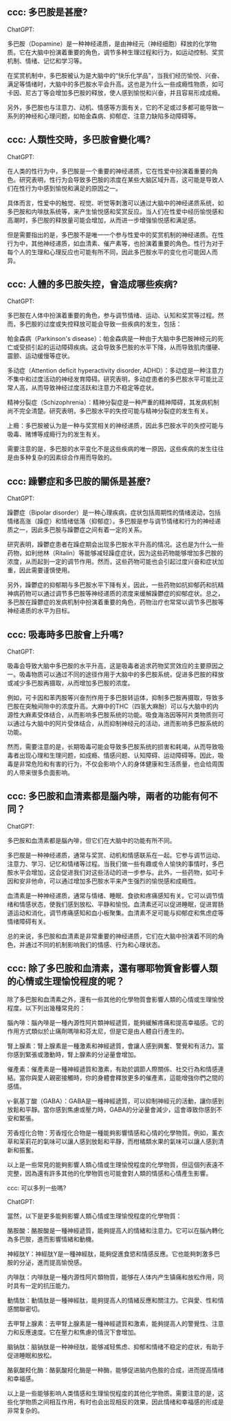 ## ccc: 多巴胺是甚麼?

ChatGPT:

多巴胺（Dopamine）是一种神经递质，是由神经元（神经细胞）释放的化学物质。它在大脑中扮演着重要的角色，调节多种生理过程和行为，如运动控制、奖赏机制、情绪、记忆和学习等。

在奖赏机制中，多巴胺被认为是大脑中的“快乐化学品”，当我们经历愉悦、兴奋、满足等情绪时，大脑中的多巴胺水平会升高。这也是为什么一些成瘾性物质，如可卡因、尼古丁等会增加多巴胺的释放，使人感到愉悦和兴奋，并且容易形成成瘾。

另外，多巴胺也与注意力、动机、情感等方面有关，它的不足或过多都可能导致一系列的神经和心理问题，如帕金森病、抑郁症、注意力缺陷多动障碍等。

## ccc: 人類性交時，多巴胺會變化嗎?

ChatGPT:

在人类的性行为中，多巴胺是一个重要的神经递质，它在性爱中扮演着重要的角色。研究表明，性行为会导致多巴胺的浓度在某些大脑区域升高，这可能是导致人们在性行为中感到愉悦和满足的原因之一。

具体而言，性爱中的触觉、视觉、听觉等刺激可以通过大脑中的神经递质系统，如多巴胺和内啡肽系统等，来产生愉悦感和奖赏反应。当人们在性爱中经历愉悦感和高潮时，多巴胺的释放量可能会增加，从而进一步增强愉悦感和满足感。

但是需要指出的是，多巴胺不是唯一一个参与性爱中的奖赏机制的神经递质。在性行为中，其他神经递质，如血清素、催产素等，也扮演着重要的角色。性行为对于每个人的生理和心理反应也可能有所不同，因此多巴胺水平的变化也可能因人而异。

## ccc: 人體的多巴胺失控，會造成哪些疾病?

ChatGPT:

多巴胺在人体中扮演着重要的角色，参与调节情绪、运动、认知和奖赏等过程。然而，多巴胺的过度或失控释放可能会导致一些疾病的发生，包括：

帕金森病（Parkinson's disease）：帕金森病是一种由于大脑中多巴胺神经元的死亡或受损引起的运动障碍疾病。这会导致多巴胺的水平下降，从而导致肌肉僵硬、震颤、运动缓慢等症状。

多动症（Attention deficit hyperactivity disorder, ADHD）：多动症是一种注意力不集中和过度活动的神经发育障碍。研究表明，多动症患者的多巴胺水平可能比正常人高，从而导致神经过度活跃和注意力不稳定等症状。

精神分裂症（Schizophrenia）：精神分裂症是一种严重的精神障碍，其发病机制尚不完全清楚。研究表明，多巴胺水平的失控可能与精神分裂症的发生有关。

上瘾：多巴胺被认为是一种与奖赏相关的神经递质，因此多巴胺水平的失控可能与吸毒、赌博等成瘾行为的发生有关。

需要注意的是，多巴胺的水平变化不是这些疾病的唯一原因，这些疾病的发生往往是由多种复杂的因素综合作用而导致的。

## ccc: 躁鬱症和多巴胺的關係是甚麼?

ChatGPT:

躁鬱症（Bipolar disorder）是一种心理疾病，症状包括周期性的情绪波动，包括情绪高涨（躁症）和情绪低落（抑郁症）。多巴胺是参与调节情绪和行为的神经递质之一，因此多巴胺与躁鬱症之间有着一定的关系。

研究表明，躁鬱症患者在躁症期会出现多巴胺水平升高的情况。这也是为什么一些药物，如利他林（Ritalin）等能够减轻躁症症状，因为这些药物能够增加多巴胺的浓度，从而起到一定的调节作用。然而，这些药物可能也会引起过度兴奋和症状加重，因此需要谨慎使用。

另外，躁鬱症的抑郁期与多巴胺水平下降有关。因此，一些药物如抗抑郁药和抗精神病药物可以通过调节多巴胺等神经递质的浓度来缓解躁鬱症的抑郁症状。总之，多巴胺在躁鬱症的发病机制中扮演着重要的角色，药物治疗也常常以调节多巴胺等神经递质的水平为目标。

## ccc: 吸毒時多巴胺會上升嗎?

ChatGPT: 

吸毒会导致大脑中多巴胺的水平升高，这是吸毒者追求药物奖赏效应的主要原因之一。吸毒物质可以通过不同的途径作用于大脑中的多巴胺系统，促进多巴胺的释放或减少多巴胺再摄取，从而增加多巴胺的浓度。

例如，可卡因和苯丙胺等兴奋剂作用于多巴胺转运体，抑制多巴胺再摄取，导致多巴胺在突触间隙中的浓度升高。大麻中的THC（四氢大麻酚）可以与大脑中的内源性大麻素受体结合，从而影响多巴胺系统的功能。吸食海洛因等阿片类物质则可以通过与大脑中的阿片受体结合，从而抑制神经元的活动，进而影响多巴胺系统的功能。

然而，需要注意的是，长期吸毒可能会导致多巴胺系统的损害和耗竭，从而导致吸毒者出现心理和生理问题，如成瘾、情感问题、认知障碍、运动障碍等。因此，吸毒是非常危险和有害的行为，不仅会影响个人的身体健康和生活质量，也会给周围的人带来很多负面影响。

## ccc: 多巴胺和血清素都是腦內啡，兩者的功能有何不同？

ChatGPT:

多巴胺和血清素都是腦內啡，但它们在大脑中的功能有所不同。

多巴胺是一种神经递质，通常与奖赏、动机和情感联系在一起。它参与调节运动、注意力、学习、记忆和情绪等过程。当我们做一些有趣或令人愉快的事情时，多巴胺水平会增加，这会促进我们对这些活动的进一步参与。此外，一些药物，如可卡因和安非他命，可以通过增加多巴胺水平来产生强烈的愉悦感和成瘾性。

血清素是一种神经递质，通常与情绪、睡眠、食欲和疼痛感知有关。它可以调节情绪和情感状态，使我们感到放松、平静和愉悦。血清素还可以促进睡眠，促进胃肠道运动和消化，调节疼痛感知和血小板聚集。血清素不足可能与抑郁症和焦虑症等情绪障碍有关。

总的来说，多巴胺和血清素是非常重要的神经递质，它们在大脑中扮演着不同的角色，并通过不同的机制影响我们的情感、行为和心理状态。


## ccc: 除了多巴胺和血清素，還有哪耶物質會影響人類的心情或生理愉悅程度的呢？

除了多巴胺和血清素之外，還有一些其他的化學物質會影響人類的心情或生理愉悅程度。以下列出幾種常見的：

腦內啡：腦內啡是一種內源性阿片類神經遞質，能夠緩解疼痛和提高幸福感。它的作用方式類似於止痛劑嗎啡和芬太尼，但是它是由人體自行產生的。

腎上腺素：腎上腺素是一種激素和神經遞質，會讓人感到興奮、警覺和有活力。當你感到緊張或激動時，腎上腺素的分泌量會增加。

催產素：催產素是一種神經遞質和激素，有助於調節人際關係、社交行為和情感連結。當你與愛人親密接觸時，你的身體會釋放更多的催產素，這能增強你們之間的感情。

γ-氨基丁酸（GABA）：GABA是一種神經遞質，可以抑制神經元的活動，讓你感到放鬆和平靜。當你感到焦慮或壓力時，GABA的分泌量會減少，這會導致你感到不安和緊張。

芳香烴化合物：芳香烴化合物是一種能夠影響情感和心情的化學物質。例如，薰衣草和茉莉花的氣味可以讓人感到放鬆和平靜，而柑橘類水果的氣味可以讓人感到清新和振奮。

以上是一些常見的能夠影響人類心情或生理愉悅程度的化學物質，但這個列表遠不完整，因為還有許多其他的化學物質也可能會對人類的情感和心情產生影響。

ccc: 可以多列一些嗎?

ChatGPT:

當然，以下是更多能夠影響人類心情或生理愉悅程度的化學物質：

酪胺酸：酪胺酸是一種神經遞質，能夠提高人的情緒和注意力。它可以在腦內轉化為多巴胺，進而影響情緒和動機。

神經肽Y：神經肽Y是一種神經肽，能夠促進食慾和情感反應。它也能夠刺激多巴胺的分泌，進而提高愉悅感。

内啡肽：内啡肽是一種内源性阿片類物質，能够在人体内产生镇痛和放松作用，同时具有一定的抗压能力。

動情肽：動情肽是一種神經肽，能夠提高人的情緒反應和關注力。它與愛、性和情感關聯密切。

去甲腎上腺素：去甲腎上腺素是一種神經遞質和激素，能夠提高人的警覺性、注意力和反應速度。它在壓力和焦慮的情況下會增加。

脑钠肽：脑钠肽是一种神经肽，能够减轻焦虑、抑郁和情绪不稳定的症状，有助于促进睡眠和放松。

酪氨酸羟化酶：酪氨酸羟化酶是一种酶，能够促进脑内色胺的合成，进而提高情绪和幸福感。

以上是一些能够影响人类情感和生理愉悦程度的其他化学物质。需要注意的是，这些化学物质之间相互作用，有时也会出现相反的效果，因此情绪和幸福感的形成是非常复杂的。

